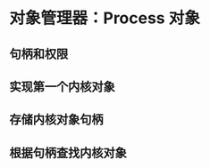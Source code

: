 # 对象管理器：Process 对象

## 句柄和权限

[句柄]: https://github.com/zhangpf/fuchsia-docs-zh-CN/blob/master/zircon/docs/handles.md
[权限]: https://github.com/zhangpf/fuchsia-docs-zh-CN/blob/master/zircon/docs/rights.md

## 实现第一个内核对象

## 存储内核对象句柄

## 根据句柄查找内核对象
